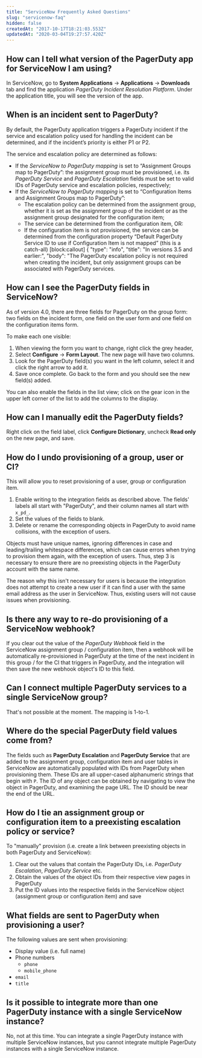 ```yaml
---
title: "ServiceNow Frequently Asked Questions"
slug: "servicenow-faq"
hidden: false
createdAt: "2017-10-17T18:21:03.553Z"
updatedAt: "2020-03-04T19:27:57.420Z"
---
```

## How can I tell what version of the PagerDuty app for ServiceNow I am using?

In ServiceNow, go to **System Applications** &rarr; **Applications** &rarr; **Downloads** tab and find the application *PagerDuty Incident Resolution Platform*. Under the application title, you will see the version of the app.

## When is an incident sent to PagerDuty?

By default, the PagerDuty application triggers a PagerDuty incident if the service and escalation policy used for handling the incident can be determined, and if the incident’s priority is either P1 or P2.

The service and escalation policy are determined as follows:

* If the *ServiceNow to PagerDuty mapping* is set to “Assignment Groups map to PagerDuty”: the assignment group must be provisioned, i.e. its *PagerDuty Service* and  *PagerDuty Escalation* fields must be set to valid IDs of PagerDuty service and escalation policies, respectively;
* If the *ServiceNow to PagerDuty mapping* is set to “Configuration Items and Assignment Groups map to PagerDuty”:
  * The escalation policy can be determined from the assignment group, whether it is set as the assignment group of the incident or as the assignment group designated for the configuration item;
  * The service can be determined from the configuration item, OR:
  * If the configuration item is not provisioned, the service can be determined from the configuration property “Default PagerDuty Service ID to use if Configuration Item is not mapped” (this is a catch-all)
[block:callout]
{
  "type": "info",
  "title": "In versions 3.5 and earlier:",
  "body": "The PagerDuty escalation policy is not required when creating the incident, but only assignment groups can be associated with PagerDuty services.
</Callout>


## How can I see the PagerDuty fields in ServiceNow?

As of version 4.0, there are three fields for PagerDuty on the group form: 
two fields on the incident form, one field on the user form and one field on the configuration items form. 

To make each one visible: 
1. When viewing the form you want to change, right click the grey header, 
2. Select **Configure** &rarr; **Form Layout**. The new page will have two columns. 
3. Look for the PagerDuty field(s) you want in the left column, select it and click the right arrow to add it. 
4. Save once complete. Go back to the form and you should see the new field(s) added.

You can also enable the fields in the list view; click on the gear icon in the upper left corner of the list to add the columns to the display.

## How can I manually edit the PagerDuty fields?
Right click on the field label, click **Configure Dictionary**, uncheck **Read only** on the new page, and save.

## How do I undo provisioning of a group, user or CI?

This will allow you to reset provisioning of a user, group or configuration item.

1. Enable writing to the integration fields as described above. The fields' labels all start with "PagerDuty", and their column names all start with `x_pd_`.
2. Set the values of the fields to blank.
3. Delete or rename the corresponding objects in PagerDuty to avoid name collisions, with the exception of users.

Objects must have unique names, ignoring differences in case and leading/trailing whitespace differences, which can cause errors when trying to provision them again, with the exception of users. Thus, step 3 is necessary to ensure there are no preexisting objects in the PagerDuty account with the same name.

The reason why this isn't necessary for users is because the integration does not attempt to create a new user if it can find a user with the same email address as the user in ServiceNow. Thus, existing users will not cause issues when provisioning.

## Is there any way to re-do provisioning of a ServiceNow webhook?

If you clear out the value of the *PagerDuty Webhook* field in the ServiceNow assignment group / configuration item, then a webhook will be automatically re-provisioned in PagerDuty at the time of the next incident in this group / for the CI that triggers in PagerDuty, and the integration will then save the new webhook object's ID to this field.

## Can I connect multiple PagerDuty services to a single ServiceNow group?
That's not possible at the moment. The mapping is 1-to-1.

## Where do the special PagerDuty field values come from?

The fields such as **PagerDuty Escalation** and **PagerDuty Service** that are added to the assignment group, configuration item and user tables in ServiceNow are automatically populated with IDs from PagerDuty when provisioning them. These IDs are all upper-cased alphanumeric strings that begin with `P`. The ID of any object can be obtained by navigating to view the object in PagerDuty, and examining the page URL. The ID should be near the end of the URL.

## How do I tie an assignment group or configuration item to a preexisting escalation policy or service?

To "manually" provision (i.e. create a link between preexisting objects in both PagerDuty and ServiceNow):

1. Clear out the values that contain the PagerDuty IDs, i.e. *PagerDuty Escalation*, *PagerDuty Service* etc.
2. Obtain the values of the object IDs from their respective view pages in PagerDuty
3. Put the ID values into the respective fields in the ServiceNow object (assignment group or configuration item) and save

## What fields are sent to PagerDuty when provisioning a user?

The following values are sent when provisioning:

* Display value (i.e. full name)
* Phone numbers
  * `phone`
  * `mobile_phone`
* `email`
* `title`

## Is it possible to integrate more than one PagerDuty instance with a single ServiceNow instance? 

No, not at this time. You can integrate a single PagerDuty instance with multiple ServiceNow instances, but you cannot integrate multiple PagerDuty instances with a single ServiceNow instance.